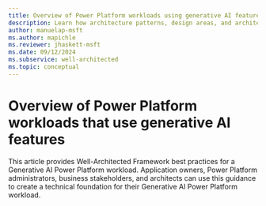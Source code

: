 ```yaml
---
title: Overview of Power Platform workloads using generative AI features
description: Learn how architecture patterns, design areas, and architecture layers relate to well-architected Power Platform workloads that use generative AI features
author: manuelap-msft
ms.author: mapichle
ms.reviewer: jhaskett-msft
ms.date: 09/12/2024
ms.subservice: well-architected
ms.topic: conceptual
---
```


# Overview of Power Platform workloads that use generative AI features

This article provides Well-Architected Framework best practices for a Generative AI Power Platform workload. Application owners, Power Platform administrators, business stakeholders, and architects can use this guidance to create a technical foundation for their Generative AI Power Platform workload.